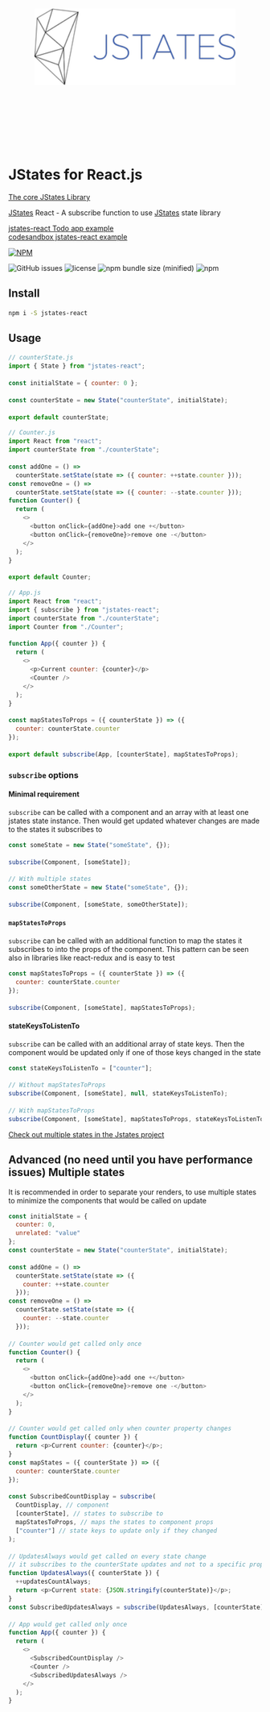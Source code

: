 <div align="center">
  <br><br><br><br><br>
  <img src="https://raw.githubusercontent.com/oryoffe/jstates-react/master/jstates.png" alt="jstates Logo" width="400">
  <br><br><br><br><br><br><br><br>
</div>

# JStates for React.js

[The core JStates Library](https://github.com/orYoffe/jstates)

[JStates](https://github.com/orYoffe/jstates) React - A subscribe function to use [JStates](https://github.com/orYoffe/jstates) state library


[jstates-react Todo app example](https://github.com/orYoffe/jstates-react-todo-example)
<br>
[codesandbox jstates-react example](https://codesandbox.io/s/jstates-react-93uhx)

[![NPM](https://nodei.co/npm/jstates-react.png)](https://npmjs.org/package/jstates-react)

![GitHub issues](https://img.shields.io/github/issues/orYoffe/jstates-react.svg)
![license](https://img.shields.io/github/license/orYoffe/jstates-react.svg)
![npm bundle size (minified)](https://img.shields.io/bundlephobia/min/jstates-react.svg)
![npm](https://img.shields.io/npm/v/jstates-react.svg)

## Install

```sh
npm i -S jstates-react
```

## Usage

```js
// counterState.js
import { State } from "jstates-react";

const initialState = { counter: 0 };

const counterState = new State("counterState", initialState);

export default counterState;
```

```js
// Counter.js
import React from "react";
import counterState from "./counterState";

const addOne = () =>
  counterState.setState(state => ({ counter: ++state.counter }));
const removeOne = () =>
  counterState.setState(state => ({ counter: --state.counter }));
function Counter() {
  return (
    <>
      <button onClick={addOne}>add one +</button>
      <button onClick={removeOne}>remove one -</button>
    </>
  );
}

export default Counter;
```

```js
// App.js
import React from "react";
import { subscribe } from "jstates-react";
import counterState from "./counterState";
import Counter from "./Counter";

function App({ counter }) {
  return (
    <>
      <p>Current counter: {counter}</p>
      <Counter />
    </>
  );
}

const mapStatesToProps = ({ counterState }) => ({
  counter: counterState.counter
});

export default subscribe(App, [counterState], mapStatesToProps);
```

### `subscribe` options

#### Minimal requirement

`subscribe` can be called with a component and an array with at least one jstates state instance.
Then would get updated whatever changes are made to the states it subscribes to

```js
const someState = new State("someState", {});

subscribe(Component, [someState]);

// With multiple states
const someOtherState = new State("someState", {});

subscribe(Component, [someState, someOtherState]);
```

#### `mapStatesToProps`

`subscribe` can be called with an additional function to map the states it subscribes to
into the props of the component. This pattern can be seen also in libraries like react-redux and is easy to test

```js
const mapStatesToProps = ({ counterState }) => ({
  counter: counterState.counter
});

subscribe(Component, [someState], mapStatesToProps);
```

#### stateKeysToListenTo

`subscribe` can be called with an additional array of state keys.
Then the component would be updated only if one of those keys changed in the state

```js
const stateKeysToListenTo = ["counter"];

// Without mapStatesToProps
subscribe(Component, [someState], null, stateKeysToListenTo);

// With mapStatesToProps
subscribe(Component, [someState], mapStatesToProps, stateKeysToListenTo);
```

[Check out multiple states in the Jstates project](https://github.com/orYoffe/jstates)

## Advanced (no need until you have performance issues) Multiple states

It is recommended in order to separate your renders,
to use multiple states to minimize the components that would be called on update

```js
const initialState = {
  counter: 0,
  unrelated: "value"
};
const counterState = new State("counterState", initialState);

const addOne = () =>
  counterState.setState(state => ({
    counter: ++state.counter
  }));
const removeOne = () =>
  counterState.setState(state => ({
    counter: --state.counter
  }));

// Counter would get called only once
function Counter() {
  return (
    <>
      <button onClick={addOne}>add one +</button>
      <button onClick={removeOne}>remove one -</button>
    </>
  );
}

// Counter would get called only when counter property changes
function CountDisplay({ counter }) {
  return <p>Current counter: {counter}</p>;
}
const mapStates = ({ counterState }) => ({
  counter: counterState.counter
});

const SubscribedCountDisplay = subscribe(
  CountDisplay, // component
  [counterState], // states to subscribe to
  mapStatesToProps, // maps the states to component props
  ["counter"] // state keys to update only if they changed
);

// UpdatesAlways would get called on every state change
// it subscribes to the counterState updates and not to a specific property
function UpdatesAlways({ counterState }) {
  ++updatesCountAlways;
  return <p>Current state: {JSON.stringify(counterState)}</p>;
}
const SubscribedUpdatesAlways = subscribe(UpdatesAlways, [counterState]);

// App would get called only once
function App({ counter }) {
  return (
    <>
      <SubscribedCountDisplay />
      <Counter />
      <SubscribedUpdatesAlways />
    </>
  );
}
```
